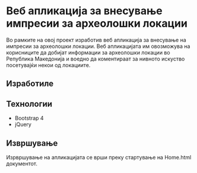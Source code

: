 # Веб апликација за внесување импресии за археолошки локации

Во рамките на овој проект изработив веб апликација за внесување на импресии за археолошки локации. Веб апликацијата им овозможува
на корисниците да добијат информации за археолошки локации во Република Македонија и воедно да коментираат за нивното искуство посетувајќи некои
од локациите.

## Изработиле

## Технологии

- Bootstrap 4
- jQuery

## Извршување

Изрвршување на апликацијата се врши преку стартување на Home.html документот.
